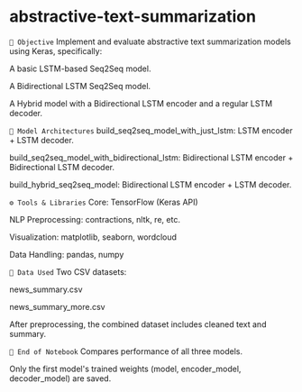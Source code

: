 # abstractive-text-summarization
`📌 Objective`
Implement and evaluate abstractive text summarization models using Keras, specifically:

A basic LSTM-based Seq2Seq model.

A Bidirectional LSTM Seq2Seq model.

A Hybrid model with a Bidirectional LSTM encoder and a regular LSTM decoder.

`🧠 Model Architectures`
build_seq2seq_model_with_just_lstm: LSTM encoder + LSTM decoder.

build_seq2seq_model_with_bidirectional_lstm: Bidirectional LSTM encoder + Bidirectional LSTM decoder.

build_hybrid_seq2seq_model: Bidirectional LSTM encoder + LSTM decoder.

`⚙️ Tools & Libraries`
Core: TensorFlow (Keras API)

NLP Preprocessing: contractions, nltk, re, etc.

Visualization: matplotlib, seaborn, wordcloud

Data Handling: pandas, numpy

`📂 Data Used`
Two CSV datasets:

news_summary.csv

news_summary_more.csv

After preprocessing, the combined dataset includes cleaned text and summary.

`📌 End of Notebook`
Compares performance of all three models.

Only the first model's trained weights (model, encoder_model, decoder_model) are saved.
